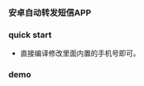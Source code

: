 ### 安卓自动转发短信APP

### quick start

* 直接编译修改里面内置的手机号即可。


### demo

[](./WechatIMG27983.png)

[](./WX20220728-191927@2x.png)
